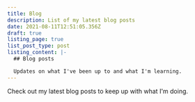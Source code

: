 ```yaml
---
title: Blog
description: List of my latest blog posts
date: 2021-08-11T12:51:05.356Z
draft: true
listing_page: true
list_post_type: post
listing_content: |-
  ## Blog posts

  Updates on what I've been up to and what I'm learning.
---
```

Check out my latest blog posts to keep up with what I'm doing.